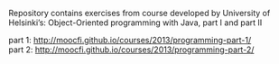 Repository contains exercises from course developed by University of Helsinki’s:
Object-Oriented programming with Java, part I and part II

part 1: http://moocfi.github.io/courses/2013/programming-part-1/                      
part 2: http://moocfi.github.io/courses/2013/programming-part-2/
